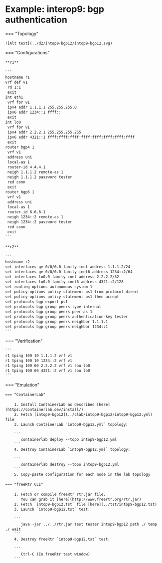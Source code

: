 # Example: interop9: bgp authentication

=== "Topology"

    ![Alt text](../d2/intop9-bgp12/intop9-bgp12.svg)

=== "Configurations"

    **r1**

    ```
    hostname r1
    vrf def v1
     rd 1:1
     exit
    int eth1
     vrf for v1
     ipv4 addr 1.1.1.1 255.255.255.0
     ipv6 addr 1234::1 ffff::
     exit
    int lo0
     vrf for v1
     ipv4 addr 2.2.2.1 255.255.255.255
     ipv6 addr 4321::1 ffff:ffff:ffff:ffff:ffff:ffff:ffff:ffff
     exit
    router bgp4 1
     vrf v1
     address uni
     local-as 1
     router-id 4.4.4.1
     neigh 1.1.1.2 remote-as 1
     neigh 1.1.1.2 password tester
     red conn
     exit
    router bgp6 1
     vrf v1
     address uni
     local-as 1
     router-id 6.6.6.1
     neigh 1234::2 remote-as 1
     neigh 1234::2 password tester
     red conn
     exit
    ```

    **r2**

    ```
    hostname r2
    set interfaces ge-0/0/0.0 family inet address 1.1.1.2/24
    set interfaces ge-0/0/0.0 family inet6 address 1234::2/64
    set interfaces lo0.0 family inet address 2.2.2.2/32
    set interfaces lo0.0 family inet6 address 4321::2/128
    set routing-options autonomous-system 1
    set policy-options policy-statement ps1 from protocol direct
    set policy-options policy-statement ps1 then accept
    set protocols bgp export ps1
    set protocols bgp group peers type internal
    set protocols bgp group peers peer-as 1
    set protocols bgp group peers authentication-key tester
    set protocols bgp group peers neighbor 1.1.1.1
    set protocols bgp group peers neighbor 1234::1
    ```

=== "Verification"

    ```
    r1 tping 100 10 1.1.1.2 vrf v1
    r1 tping 100 10 1234::2 vrf v1
    r1 tping 100 60 2.2.2.2 vrf v1 sou lo0
    r1 tping 100 60 4321::2 vrf v1 sou lo0
    ```

=== "Emulation"

    === "ContainerLab"

        1. Install ContainerLab as described [here](https://containerlab.dev/install/)  
        2. Fetch [intop9-bgp12](../clab/intop9-bgp12/intop9-bgp12.yml) file  
        3. Launch ContainerLab `intop9-bgp12.yml` topology:  

        ```
           containerlab deploy --topo intop9-bgp12.yml  
        ```
        4. Destroy ContainerLab `intop9-bgp12.yml` topology:  

        ```
           containerlab destroy --topo intop9-bgp12.yml  
        ```
        5. Copy-paste configuration for each node in the lab topology

    === "freeRtr CLI"

        1. Fetch or compile freeRtr rtr.jar file.  
           You can grab it [here](http://www.freertr.org/rtr.jar)  
        2. Fetch `intop9-bgp12.tst` file [here](../tst/intop9-bgp12.tst)  
        3. Launch `intop9-bgp12.tst` test:  

        ```
           java -jar ../../rtr.jar test tester intop9-bgp12 path ./ temp ./ wait
        ```
        4. Destroy freeRtr `intop9-bgp12.tst` test:  

        ```
           Ctrl-C (In freeRtr test window)
        ```

